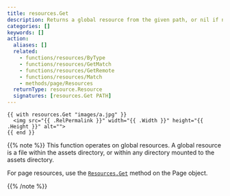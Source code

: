 ```yaml
---
title: resources.Get
description: Returns a global resource from the given path, or nil if none found.
categories: []
keywords: []
action:
  aliases: []
  related:
    - functions/resources/ByType
    - functions/resources/GetMatch
    - functions/resources/GetRemote
    - functions/resources/Match
    - methods/page/Resources
  returnType: resource.Resource
  signatures: [resources.Get PATH]
---
```


```go-html-template
{{ with resources.Get "images/a.jpg" }}
  <img src="{{ .RelPermalink }}" width="{{ .Width }}" height="{{ .Height }}" alt="">
{{ end }}
```

{{% note %}}
This function operates on global resources. A global resource is a file within the assets directory, or within any directory mounted to the assets directory.

For page resources, use the [`Resources.Get`] method on the Page object.

[`Resources.Get`]: /methods/page/resources/
{{% /note %}}
